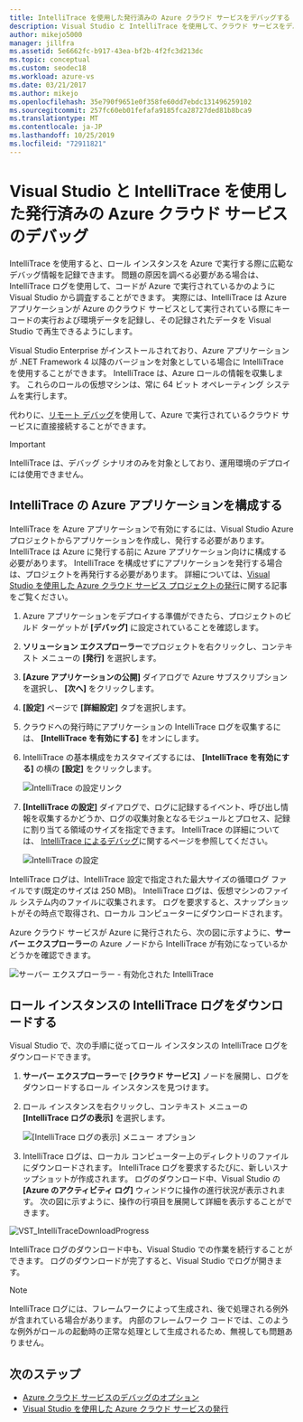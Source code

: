 ```yaml
---
title: IntelliTrace を使用した発行済みの Azure クラウド サービスをデバッグする
description: Visual Studio と IntelliTrace を使用して、クラウド サービスをデバッグする方法について説明します。
author: mikejo5000
manager: jillfra
ms.assetid: 5e6662fc-b917-43ea-bf2b-4f2fc3d213dc
ms.topic: conceptual
ms.custom: seodec18
ms.workload: azure-vs
ms.date: 03/21/2017
ms.author: mikejo
ms.openlocfilehash: 35e790f9651e0f358fe60dd7ebdc131496259102
ms.sourcegitcommit: 257fc60eb01fefafa9185fca28727ded81b8bca9
ms.translationtype: MT
ms.contentlocale: ja-JP
ms.lasthandoff: 10/25/2019
ms.locfileid: "72911821"
---
```

# <a name="debugging-a-published-azure-cloud-service-with-visual-studio-and-intellitrace"></a>Visual Studio と IntelliTrace を使用した発行済みの Azure クラウド サービスのデバッグ
IntelliTrace を使用すると、ロール インスタンスを Azure で実行する際に広範なデバッグ情報を記録できます。 問題の原因を調べる必要がある場合は、IntelliTrace ログを使用して、コードが Azure で実行されているかのように Visual Studio から調査することができます。 実際には、IntelliTrace は Azure アプリケーションが Azure のクラウド サービスとして実行されている際にキー コードの実行および環境データを記録し、その記録されたデータを Visual Studio で再生できるようにします。

Visual Studio Enterprise がインストールされており、Azure アプリケーションが .NET Framework 4 以降のバージョンを対象としている場合に IntelliTrace を使用することができます。 IntelliTrace は、Azure ロールの情報を収集します。 これらのロールの仮想マシンは、常に 64 ビット オペレーティング システムを実行します。

代わりに、[リモート デバッグ](vs-azure-tools-debugging-cloud-services-overview.md)を使用して、Azure で実行されているクラウド サービスに直接接続することができます。

> [!IMPORTANT]
> IntelliTrace は、デバッグ シナリオのみを対象としており、運用環境のデプロイには使用できません。
>

## <a name="configure-an-azure-application-for-intellitrace"></a>IntelliTrace の Azure アプリケーションを構成する
IntelliTrace を Azure アプリケーションで有効にするには、Visual Studio Azure プロジェクトからアプリケーションを作成し、発行する必要があります。 IntelliTrace は Azure に発行する前に Azure アプリケーション向けに構成する必要があります。 IntelliTrace を構成せずにアプリケーションを発行する場合は、プロジェクトを再発行する必要があります。 詳細については、[Visual Studio を使用した Azure クラウド サービス プロジェクトの発行](vs-azure-tools-publishing-a-cloud-service.md)に関する記事をご覧ください。

1. Azure アプリケーションをデプロイする準備ができたら、プロジェクトのビルド ターゲットが **[デバッグ]** に設定されていることを確認します。

1. **ソリューション エクスプローラー**でプロジェクトを右クリックし、コンテキスト メニューの **[発行]** を選択します。

1. **[Azure アプリケーションの公開]** ダイアログで Azure サブスクリプションを選択し、 **[次へ]** をクリックします。

1. **[設定]** ページで **[詳細設定]** タブを選択します。

1. クラウドへの発行時にアプリケーションの IntelliTrace ログを収集するには、 **[IntelliTrace を有効にする]** をオンにします。

1. IntelliTrace の基本構成をカスタマイズするには、 **[IntelliTrace を有効にする]** の横の **[設定]** をクリックします。

    ![IntelliTrace の設定リンク](./media/vs-azure-tools-intellitrace-debug-published-cloud-services/intellitrace-settings-link.png)

1. **[IntelliTrace の設定]** ダイアログで、ログに記録するイベント、呼び出し情報を収集するかどうか、ログの収集対象となるモジュールとプロセス、記録に割り当てる領域のサイズを指定できます。 IntelliTrace の詳細については、 [IntelliTrace によるデバッグ](../debugger/intellitrace.md)に関するページを参照してください。

    ![IntelliTrace の設定](./media/vs-azure-tools-intellitrace-debug-published-cloud-services/IC519063.png)

IntelliTrace ログは、IntelliTrace 設定で指定された最大サイズの循環ログ ファイルです(既定のサイズは 250 MB)。 IntelliTrace ログは、仮想マシンのファイル システム内のファイルに収集されます。 ログを要求すると、スナップショットがその時点で取得され、ローカル コンピューターにダウンロードされます。

Azure クラウド サービスが Azure に発行されたら、次の図に示すように、**サーバー エクスプローラー**の Azure ノードから IntelliTrace が有効になっているかどうかを確認できます。

![サーバー エクスプローラー - 有効化された IntelliTrace](./media/vs-azure-tools-intellitrace-debug-published-cloud-services/IC744134.png)

## <a name="download-intellitrace-logs-for-a-role-instance"></a>ロール インスタンスの IntelliTrace ログをダウンロードする
Visual Studio で、次の手順に従ってロール インスタンスの IntelliTrace ログをダウンロードできます。

1. **サーバー エクスプローラー**で **[クラウド サービス]** ノードを展開し、ログをダウンロードするロール インスタンスを見つけます。

1. ロール インスタンスを右クリックし、コンテキスト メニューの **[IntelliTrace ログの表示]** を選択します。

    ![[IntelliTrace ログの表示] メニュー オプション](./media/vs-azure-tools-intellitrace-debug-published-cloud-services/view-intellitrace-logs.png)

1. IntelliTrace ログは、ローカル コンピューター上のディレクトリのファイルにダウンロードされます。 IntelliTrace ログを要求するたびに、新しいスナップショットが作成されます。 ログのダウンロード中、Visual Studio の **[Azure のアクティビティ ログ]** ウィンドウに操作の進行状況が表示されます。 次の図に示すように、操作の行項目を展開して詳細を表示することができます。

![VST_IntelliTraceDownloadProgress](./media/vs-azure-tools-intellitrace-debug-published-cloud-services/IC745551.png)

IntelliTrace ログのダウンロード中も、Visual Studio での作業を続行することができます。 ログのダウンロードが完了すると、Visual Studio でログが開きます。

> [!NOTE]
> IntelliTrace ログには、フレームワークによって生成され、後で処理される例外が含まれている場合があります。 内部のフレームワーク コードでは、このような例外がロールの起動時の正常な処理として生成されるため、無視しても問題ありません。
>
>

## <a name="next-steps"></a>次のステップ
- [Azure クラウド サービスのデバッグのオプション](vs-azure-tools-debugging-cloud-services-overview.md)
- [Visual Studio を使用した Azure クラウド サービスの発行](vs-azure-tools-publishing-a-cloud-service.md)